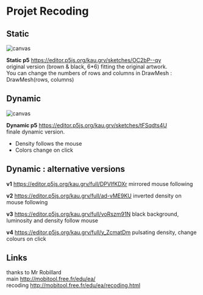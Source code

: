 # Projet Recoding

## Static

![canvas](https://user-images.githubusercontent.com/103901906/218320321-7f4df81b-febf-4ae6-9df7-1b314ee0723c.png)


**Static p5** https://editor.p5js.org/kau.grv/sketches/OC2bP--qy  
original version (brown & black, 6*6) fitting the original artwork.  
You can change the numbers of rows and columns in DrawMesh : DrawMesh(rows, columns)

## Dynamic

![canvas](https://user-images.githubusercontent.com/103901906/218320396-db87144e-fb1b-4ca5-a1ea-337ac9209a0c.png)


**Dynamic p5** https://editor.p5js.org/kau.grv/sketches/tFSqdts4U  
finale dynamic version. 
- Density follows the mouse
- Colors change on click

## Dynamic : alternative versions
**v1** https://editor.p5js.org/kau.grv/full/DPVIfKDXr 
mirrored mouse following 

**v2** https://editor.p5js.org/kau.grv/full/ad-vME9KU
inverted density on mouse following 

**v3** https://editor.p5js.org/kau.grv/full/voRszm91N
black background, luminosity and density follow mouse

**v4** https://editor.p5js.org/kau.grv/full/y_ZcmatDm
pulsating density, change colours on click




## Links

thanks to Mr Robillard  
main http://mobitool.free.fr/edu/ea/  
recoding http://mobitool.free.fr/edu/ea/recoding.html
